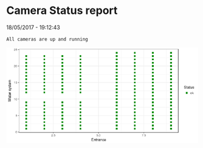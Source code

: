 Camera Status report
================
18/05/2017 - 19:12:43

    All cameras are up and running

![](camreport_files/figure-markdown_github/unnamed-chunk-2-1.png)
